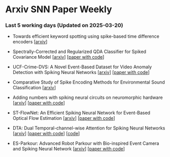 # Arxiv SNN Paper Weekly


 ### **Last 5 working days (Updated on 2025-03-20)** 


- Towards efficient keyword spotting using spike-based time difference encoders [[arxiv](https://arxiv.org/abs/2503.15402)]

- Spectrally-Corrected and Regularized QDA Classifier for Spiked Covariance Model [[arxiv](https://arxiv.org/abs/2503.13582)] [[paper with code](https://paperswithcode.com/paper/spectrally-corrected-and-regularized-qda)]

- UCF-Crime-DVS: A Novel Event-Based Dataset for Video Anomaly Detection with Spiking Neural Networks [[arxiv](https://arxiv.org/abs/2503.12905)] [[paper with code](https://paperswithcode.com/paper/ucf-crime-dvs-a-novel-event-based-dataset-for)]

- Comparative Study of Spike Encoding Methods for Environmental Sound Classification [[arxiv](https://arxiv.org/abs/2503.11206)]

- Adding numbers with spiking neural circuits on neuromorphic hardware [[arxiv](https://arxiv.org/abs/2503.10387)] [[paper with code](https://paperswithcode.com/paper/adding-numbers-with-spiking-neural-circuits)]

- ST-FlowNet: An Efficient Spiking Neural Network for Event-Based Optical Flow Estimation [[arxiv](https://arxiv.org/abs/2503.10195)] [[paper with code](https://paperswithcode.com/paper/st-flownet-an-efficient-spiking-neural)]

- DTA: Dual Temporal-channel-wise Attention for Spiking Neural Networks [[arxiv](https://arxiv.org/abs/2503.10052)] [[paper with code](https://paperswithcode.com/paper/dta-dual-temporal-channel-wise-attention-for)] [[code](https://github.com/mnjnkim/dta-snn)]

- ES-Parkour: Advanced Robot Parkour with Bio-inspired Event Camera and Spiking Neural Network [[arxiv](https://arxiv.org/abs/2503.09985)] [[paper with code](https://paperswithcode.com/paper/es-parkour-advanced-robot-parkour-with-bio)]

